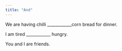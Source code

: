 ```yaml
---
title: "And"
---
```

We are having chilli ____________corn bread for dinner.

I am tired ____________ hungry.

You and I are friends.

